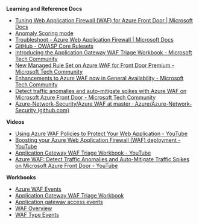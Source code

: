 **Learning and Reference Docs**

- [Tuning Web Application Firewall (WAF) for Azure Front Door | Microsoft Docs](https://docs.microsoft.com/en-us/azure/web-application-firewall/afds/waf-front-door-tuning)
- [Anomaly Scoring mode](https://docs.microsoft.com/en-us/azure/web-application-firewall/afds/waf-front-door-drs?tabs=drs20#anomaly-scoring-mode)
- [Troubleshoot - Azure Web Application Firewall | Microsoft Docs](https://docs.microsoft.com/en-us/azure/web-application-firewall/ag/web-application-firewall-troubleshoot)
- [GitHub - OWASP Core Rulesets](https://github.com/SpiderLabs/owasp-modsecurity-crs/tree/v3.1/dev)
- [Introducing the Application Gateway WAF Triage Workbook - Microsoft Tech Community](https://techcommunity.microsoft.com/t5/azure-network-security-blog/introducing-the-application-gateway-waf-triage-workbook/ba-p/2973341)
- [New Managed Rule Set on Azure WAF for Front Door Premium - Microsoft Tech Community](https://techcommunity.microsoft.com/t5/azure-network-security-blog/new-managed-rule-set-on-azure-waf-for-front-door-premium/ba-p/2628959)
- [Enhancements to Azure WAF now in General Availability - Microsoft Tech Community](https://techcommunity.microsoft.com/t5/azure-network-security-blog/enhancements-to-azure-waf-now-in-general-availability/ba-p/3345856)
- [Detect traffic anomalies and auto-mitigate spikes with Azure WAF on Microsoft Azure Front Door - Microsoft Tech Community](https://techcommunity.microsoft.com/t5/azure-network-security-blog/detect-traffic-anomalies-and-auto-mitigate-spikes-with-azure-waf/ba-p/3217404)
- [Azure-Network-Security/Azure WAF at master · Azure/Azure-Network-Security (github.com)](https://github.com/Azure/Azure-Network-Security/tree/master/Azure%20WAF)

**Videos**

- [Using Azure WAF Policies to Protect Your Web Application - YouTube](https://www.youtube.com/watch?v=db7_6BMOQpk)
- [Boosting your Azure Web Application Firewall (WAF) deployment - YouTube](https://www.youtube.com/watch?v=QjUox8bpw80)
- [Application Gateway WAF Triage Workbook - YouTube](https://www.youtube.com/watch?v=7t6Iy-Dg2nI)
- [Azure WAF: Detect Traffic Anomalies and Auto-Mitigate Traffic Spikes on Microsoft Azure Front Door - YouTube](https://www.youtube.com/watch?v=hERKW8XVemM)

**Workbooks**

- [Azure WAF Events](https://github.com/Azure/Azure-Network-Security/tree/master/Azure%20WAF/Workbook%20-%20WAF%20Monitor%20Workbook)
- [Application Gateway WAF Triage Workbook](https://github.com/Azure/Azure-Network-Security/tree/master/Azure%20WAF/Workbook%20-%20AppGw%20WAF%20Triage%20Workbook)
- [Application gateway access events](https://github.com/Azure/Azure-Sentinel/blob/master/Workbooks/WebApplicationFirewallGatewayAccessEvents.json)
- [WAF Overview](https://github.com/Azure/Azure-Sentinel/blob/master/Workbooks/WebApplicationFirewallOverview.json)
- [WAF Type Events](https://github.com/Azure/Azure-Sentinel/blob/master/Workbooks/WebApplicationFirewallWAFTypeEvents.json)
